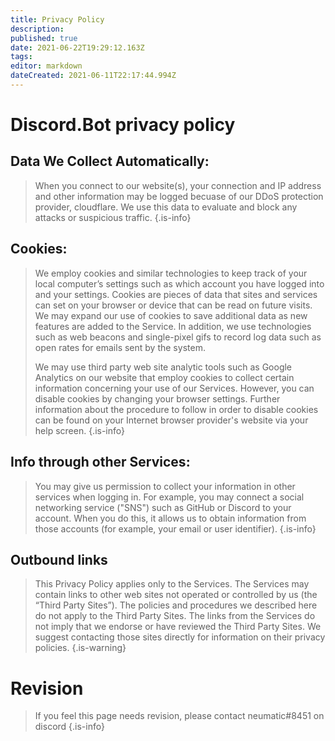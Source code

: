 ```yaml
---
title: Privacy Policy
description: 
published: true
date: 2021-06-22T19:29:12.163Z
tags: 
editor: markdown
dateCreated: 2021-06-11T22:17:44.994Z
---
```


# Discord.Bot privacy policy


## Data We Collect Automatically:
> When you connect to our website(s), your connection and IP address and other information may be logged becuase of our DDoS protection provider, cloudflare. We use this data to evaluate and block any attacks or suspicious traffic.
{.is-info}



## Cookies:
> We employ cookies and similar technologies to keep track of your local computer’s settings such as which account you have logged into and your settings. Cookies are pieces of data that sites and services can set on your browser or device that can be read on future visits. We may expand our use of cookies to save additional data as new features are added to the Service. In addition, we use technologies such as web beacons and single-pixel gifs to record log data such as open rates for emails sent by the system.
> 
> We may use third party web site analytic tools such as Google Analytics on our website that employ cookies to collect certain information concerning your use of our Services. However, you can disable cookies by changing your browser settings. Further information about the procedure to follow in order to disable cookies can be found on your Internet browser provider's website via your help screen.
{.is-info}



## Info through other Services:
> You may give us permission to collect your information in other services when logging in. For example, you may connect a social networking service ("SNS") such as GitHub or Discord to your account. When you do this, it allows us to obtain information from those accounts (for example, your email or user identifier).
{.is-info}


## Outbound links
> This Privacy Policy applies only to the Services. The Services may contain links to other web sites not operated or controlled by us (the “Third Party Sites”). The policies and procedures we described here do not apply to the Third Party Sites. The links from the Services do not imply that we endorse or have reviewed the Third Party Sites. We suggest contacting those sites directly for information on their privacy policies.
{.is-warning}

# Revision
>  If you feel this page needs revision, please contact neumatic#8451 on discord
{.is-info}









